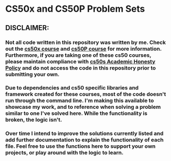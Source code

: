 # CS50x and CS50P Problem Sets 


## DISCLAIMER: 
### Not all code written in this repository was written by me. Check out the [cs50x course](https://cs50.harvard.edu/x/2023/) and [cs50P course](https://cs50.harvard.edu/python/2022/) for more information. Furthermore, if you are taking one of these cs50 courses, please maintain compliance with [cs50s Academic Honesty Policy](https://cs50.harvard.edu/python/2022/honesty/) and do not access the code in this repository prior to submitting your own.


### Due to dependencies and cs50 specific libraries and framework created for these courses, most of the code doesn't run through the command line. I'm making this available to showcase my work, and to reference when solving a problem similar to one I've solved here. While the functionality is broken, the logic isn't. 


### Over time I intend to improve the solutions currently listed and add further documentation to explain the functionality of each file. Feel free to use the functions here to support your own projects, or play around with the logic to learn. 